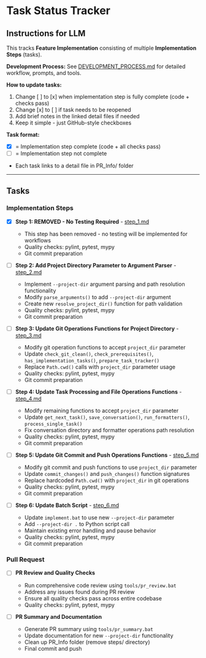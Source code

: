 # Task Status Tracker

## Instructions for LLM

This tracks **Feature Implementation** consisting of multiple **Implementation Steps** (tasks).

**Development Process:** See [DEVELOPMENT_PROCESS.md](./DEVELOPMENT_PROCESS.md) for detailed workflow, prompts, and tools.

**How to update tasks:**
1. Change [ ] to [x] when implementation step is fully complete (code + checks pass)
2. Change [x] to [ ] if task needs to be reopened
3. Add brief notes in the linked detail files if needed
4. Keep it simple - just GitHub-style checkboxes

**Task format:**
- [x] = Implementation step complete (code + all checks pass)
- [ ] = Implementation step not complete
- Each task links to a detail file in PR_Info/ folder

---

## Tasks

### Implementation Steps

- [x] **Step 1: REMOVED - No Testing Required** - [step_1.md](./steps/step_1.md)
  - This step has been removed - no testing will be implemented for workflows
  - Quality checks: pylint, pytest, mypy
  - Git commit preparation

- [ ] **Step 2: Add Project Directory Parameter to Argument Parser** - [step_2.md](./steps/step_2.md)
  - Implement `--project-dir` argument parsing and path resolution functionality
  - Modify `parse_arguments()` to add `--project-dir` argument
  - Create new `resolve_project_dir()` function for path validation
  - Quality checks: pylint, pytest, mypy
  - Git commit preparation

- [ ] **Step 3: Update Git Operations Functions for Project Directory** - [step_3.md](./steps/step_3.md)
  - Modify git operation functions to accept `project_dir` parameter
  - Update `check_git_clean()`, `check_prerequisites()`, `has_implementation_tasks()`, `prepare_task_tracker()`
  - Replace `Path.cwd()` calls with `project_dir` parameter usage
  - Quality checks: pylint, pytest, mypy
  - Git commit preparation

- [ ] **Step 4: Update Task Processing and File Operations Functions** - [step_4.md](./steps/step_4.md)
  - Modify remaining functions to accept `project_dir` parameter
  - Update `get_next_task()`, `save_conversation()`, `run_formatters()`, `process_single_task()`
  - Fix conversation directory and formatter operations path resolution
  - Quality checks: pylint, pytest, mypy
  - Git commit preparation

- [ ] **Step 5: Update Git Commit and Push Operations Functions** - [step_5.md](./steps/step_5.md)
  - Modify git commit and push functions to use `project_dir` parameter
  - Update `commit_changes()` and `push_changes()` function signatures
  - Replace hardcoded `Path.cwd()` with `project_dir` in git operations
  - Quality checks: pylint, pytest, mypy
  - Git commit preparation

- [ ] **Step 6: Update Batch Script** - [step_6.md](./steps/step_6.md)
  - Update `implement.bat` to use new `--project-dir` parameter
  - Add `--project-dir .` to Python script call
  - Maintain existing error handling and pause behavior
  - Quality checks: pylint, pytest, mypy
  - Git commit preparation

### Pull Request

- [ ] **PR Review and Quality Checks**
  - Run comprehensive code review using `tools/pr_review.bat`
  - Address any issues found during PR review
  - Ensure all quality checks pass across entire codebase
  - Quality checks: pylint, pytest, mypy

- [ ] **PR Summary and Documentation**
  - Generate PR summary using `tools/pr_summary.bat`
  - Update documentation for new `--project-dir` functionality
  - Clean up PR_Info folder (remove steps/ directory)
  - Final commit and push

